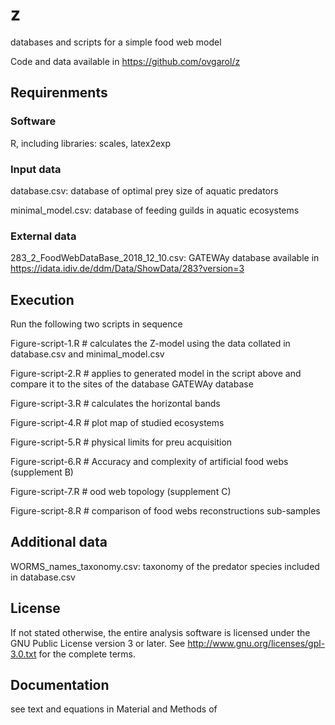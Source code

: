 # z
databases and scripts for a simple food web model

Code and data available in https://github.com/ovgarol/z

## Requirenments
### Software
  R, including libraries: scales, latex2exp

### Input data
  database.csv: database of optimal prey size of aquatic predators
  
  minimal_model.csv: database of feeding guilds in aquatic ecosystems

### External data
  283_2_FoodWebDataBase_2018_12_10.csv: GATEWAy database available in https://idata.idiv.de/ddm/Data/ShowData/283?version=3

## Execution
Run the following two scripts in sequence

Figure-script-1.R   # calculates the Z-model using the data collated in database.csv and minimal_model.csv

Figure-script-2.R   # applies to generated model in the script above and compare it to the sites of the database GATEWAy database  

Figure-script-3.R   # calculates the horizontal bands

Figure-script-4.R   # plot map of studied ecosystems

Figure-script-5.R   # physical limits for preu acquisition

Figure-script-6.R   # Accuracy and complexity of artificial food webs (supplement B)

Figure-script-7.R   # ood web topology (supplement C)

Figure-script-8.R   # comparison of food webs reconstructions sub-samples


## Additional data
WORMS_names_taxonomy.csv: taxonomy of the predator species included in database.csv

## License
If not stated otherwise, the entire analysis software is licensed under
  the GNU Public License version 3 or later.
  See <http://www.gnu.org/licenses/gpl-3.0.txt> for the complete terms.

## Documentation
  see text and equations in Material and Methods of 
